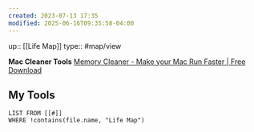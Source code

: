 ```yaml
---
created: 2023-07-13 17:35
modified: 2025-06-16T09:35:58-04:00
---
```

up:: [[Life Map]]
type:: #map/view 

**Mac Cleaner Tools**
[Memory Cleaner - Make your Mac Run Faster | Free Download](https://nektony.com/memory-cleaner)

## My Tools

``` dataview
LIST FROM [[#]]
WHERE !contains(file.name, "Life Map")
```
